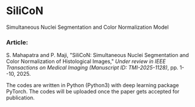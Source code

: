 # SiliCoN
Simultaneous Nuclei Segmentation and Color Normalization Model

### Article: 
S. Mahapatra and P. Maji, "SiliCoN: Simultaneous Nuclei Segmentation and Color Normalization of Histological Images," 
*Under review in IEEE Transactions on Medical Imaging (Manuscript ID: TMI-2025-1128)*, pp. 1--10, 2025.

The codes are written in Python (Python3) with deep learning package PyTorch. The codes will be uploaded once the paper gets accepted for publication.
